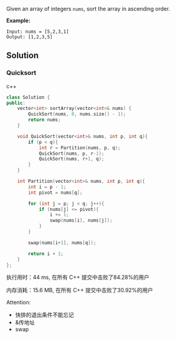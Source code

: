 Given an array of integers `nums`, sort the array in ascending order.

 **Example:**

```
Input: nums = [5,2,3,1]
Output: [1,2,3,5]
```

## Solution
### Quicksort

c++

```c++
class Solution {
public:
    vector<int> sortArray(vector<int>& nums) {
        QuickSort(nums, 0, nums.size() - 1);
        return nums;
    }

    void QuickSort(vector<int>& nums, int p, int q){
        if (p < q){
            int r = Partition(nums, p, q);
            QuickSort(nums, p, r-1);
            QuickSort(nums, r+1, q);
        }
    }

    int Partition(vector<int>& nums, int p, int q){
        int i = p - 1;
        int pivot = nums[q];

        for (int j = p; j < q; j++){
            if (nums[j] <= pivot){
                i += 1;
                swap(nums[i], nums[j]);
            }
        }

        swap(nums[i+1], nums[q]);

        return i + 1;
    }
};

```

执行用时：44 ms, 在所有 C++ 提交中击败了84.28%的用户

内存消耗：15.6 MB, 在所有 C++ 提交中击败了30.92%的用户

Attention:

- 快排的退出条件不能忘记
- &传地址
- swap